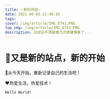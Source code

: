 ```yaml
---
title: ✨新的开始✨
date: 2021-06-03 21:48:39
tags:
cover: /img/article/IMG_8741.PNG
top_img: /img/article/IMG_8741.PNG
description: 已经记不清是第几次搭建博客了...
---
```


# 🚩又是新的站点，新的开始

📝从今天开始，重新记录自己的生活吧！

❤️热爱生活，热爱技术！

```
Hello World!
```
